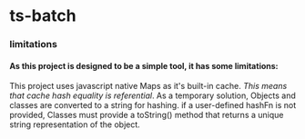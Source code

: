# ts-batch


### limitations
#### As this project is designed to be a simple tool, it has some limitations:  
This project uses javascript native Maps as it's built-in cache. *This means that cache hash equality is referential*. As a temporary solution, Objects and classes are converted to a string for hashing. if a user-defined hashFn is not provided, Classes must provide a toString() method that returns a unique string representation of the object.




